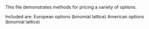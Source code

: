 This file demonstrates methods for pricing a variety of options.

Included are:
European options (binomial lattice)
American options (binomial lattice)
